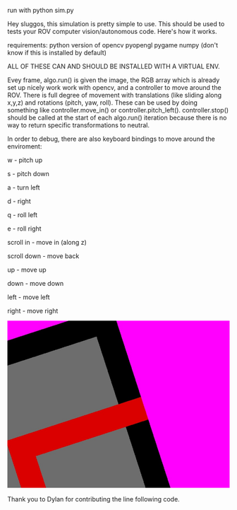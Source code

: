 run with python sim.py

Hey sluggos, this simulation is pretty simple to use. This should be used to tests your ROV computer vision/autonomous code. Here's how it works.

requirements:
python version of opencv
pyopengl
pygame
numpy (don't know if this is installed by default)

ALL OF THESE CAN AND SHOULD BE INSTALLED WITH A VIRTUAL ENV.
 
Evey frame, algo.run() is given the image, the RGB array which is already set up nicely work work with 
opencv, and a controller to move around the ROV. There is full degree of movement with translations 
(like sliding along x,y,z) and rotations (pitch, yaw, roll). These can be used by doing something like
controller.move_in() or controller.pitch_left(). controller.stop() should be called at the start of each
algo.run() iteration because there is no way to return specific transformations to neutral.

In order to debug, there are also keyboard bindings to move around the enviroment:

w - pitch up

s - pitch down

a - turn left

d - right

q - roll left

e - roll right

scroll in - move in (along z)

scroll down - move back

up - move up

down - move down

left - move left

right - move right

![alt text](https://raw.githubusercontent.com/jcirimel/sluggosim/master/Display.jpg)

Thank you to Dylan for contributing the line following code.

